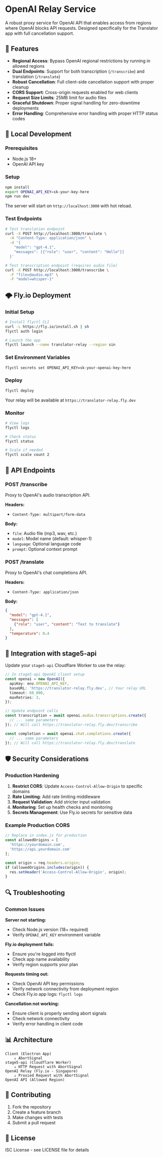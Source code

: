 # OpenAI Relay Service

A robust proxy service for OpenAI API that enables access from regions where OpenAI blocks API requests. Designed specifically for the Translator app with full cancellation support.

## 🎯 Features

- **Regional Access**: Bypass OpenAI regional restrictions by running in allowed regions
- **Dual Endpoints**: Support for both transcription (`/transcribe`) and translation (`/translate`)
- **Robust Cancellation**: Full client-side cancellation support with proper cleanup
- **CORS Support**: Cross-origin requests enabled for web clients
- **Request Size Limits**: 25MB limit for audio files
- **Graceful Shutdown**: Proper signal handling for zero-downtime deployments
- **Error Handling**: Comprehensive error handling with proper HTTP status codes

## 🚀 Local Development

### Prerequisites
- Node.js 18+ 
- OpenAI API key

### Setup
```bash
npm install
export OPENAI_API_KEY=sk-your-key-here
npm run dev
```

The server will start on `http://localhost:3000` with hot reload.

### Test Endpoints
```bash
# Test translation endpoint
curl -X POST http://localhost:3000/translate \
  -H "Content-Type: application/json" \
  -d '{
    "model": "gpt-4.1",
    "messages": [{"role": "user", "content": "Hello"}]
  }'

# Test transcription endpoint (requires audio file)
curl -X POST http://localhost:3000/transcribe \
  -F "file=@audio.mp3" \
  -F "model=whisper-1"
```

## 🌩️ Fly.io Deployment

### Initial Setup
```bash
# Install flyctl CLI
curl -L https://fly.io/install.sh | sh
flyctl auth login

# Launch the app
flyctl launch --name translator-relay --region sin
```

### Set Environment Variables
```bash
flyctl secrets set OPENAI_API_KEY=sk-your-openai-key-here
```

### Deploy
```bash
flyctl deploy
```

Your relay will be available at `https://translator-relay.fly.dev`

### Monitor
```bash
# View logs
flyctl logs

# Check status
flyctl status

# Scale if needed
flyctl scale count 2
```

## 📡 API Endpoints

### POST /transcribe
Proxy to OpenAI's audio transcription API.

**Headers:**
- `Content-Type: multipart/form-data`

**Body:**
- `file`: Audio file (mp3, wav, etc.)
- `model`: Model name (default: whisper-1)
- `language`: Optional language code
- `prompt`: Optional context prompt

### POST /translate  
Proxy to OpenAI's chat completions API.

**Headers:**
- `Content-Type: application/json`

**Body:**
```json
{
  "model": "gpt-4.1",
  "messages": [
    {"role": "user", "content": "Text to translate"}
  ],
  "temperature": 0.4
}
```

## 🔧 Integration with stage5-api

Update your `stage5-api` Cloudflare Worker to use the relay:

```typescript
// In stage5-api OpenAI client setup
const openai = new OpenAI({
  apiKey: env.OPENAI_API_KEY,
  baseURL: 'https://translator-relay.fly.dev', // Your relay URL
  timeout: 60_000,
  maxRetries: 3,
});

// Update endpoint calls
const transcription = await openai.audio.transcriptions.create({
  // ... same parameters
}); // Will call https://translator-relay.fly.dev/transcribe

const completion = await openai.chat.completions.create({
  // ... same parameters  
}); // Will call https://translator-relay.fly.dev/translate
```

## 🛡️ Security Considerations

### Production Hardening
1. **Restrict CORS**: Update `Access-Control-Allow-Origin` to specific domains
2. **Rate Limiting**: Add rate limiting middleware
3. **Request Validation**: Add stricter input validation
4. **Monitoring**: Set up health checks and monitoring
5. **Secrets Management**: Use Fly.io secrets for sensitive data

### Example Production CORS
```javascript
// Replace in index.js for production
const allowedOrigins = [
  'https://yourdomain.com',
  'https://api.yourdomain.com'
];

const origin = req.headers.origin;
if (allowedOrigins.includes(origin)) {
  res.setHeader('Access-Control-Allow-Origin', origin);
}
```

## 🔍 Troubleshooting

### Common Issues

**Server not starting:**
- Check Node.js version (18+ required)
- Verify `OPENAI_API_KEY` environment variable

**Fly.io deployment fails:**
- Ensure you're logged into flyctl
- Check app name availability
- Verify region supports your plan

**Requests timing out:**
- Check OpenAI API key permissions
- Verify network connectivity from deployment region
- Check Fly.io app logs: `flyctl logs`

**Cancellation not working:**
- Ensure client is properly sending abort signals
- Check network connectivity
- Verify error handling in client code

## 📊 Architecture

```
Client (Electron App) 
    ↓ AbortSignal
stage5-api (Cloudflare Worker)
    ↓ HTTP Request with AbortSignal  
OpenAI Relay (Fly.io - Singapore)
    ↓ Proxied Request with AbortSignal
OpenAI API (Allowed Region)
```

## 🤝 Contributing

1. Fork the repository
2. Create a feature branch
3. Make changes with tests
4. Submit a pull request

## 📄 License

ISC License - see LICENSE file for details 